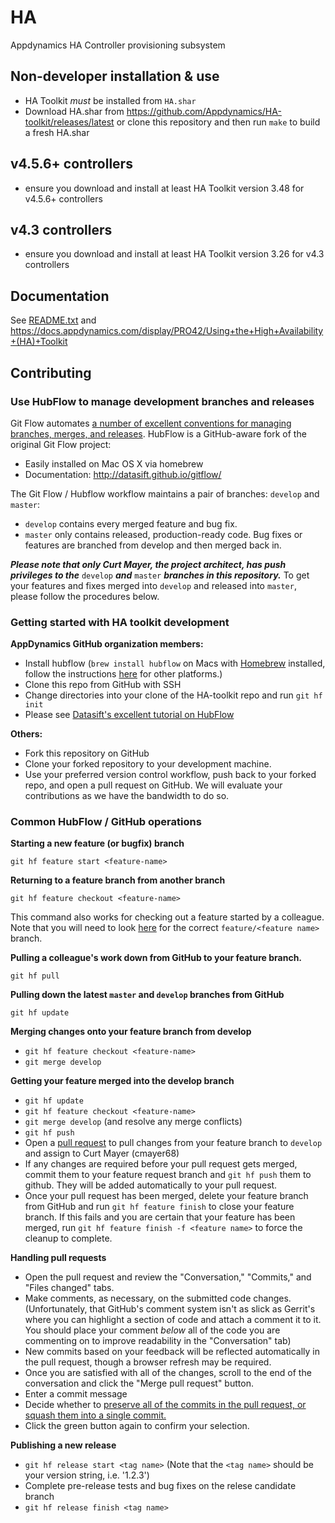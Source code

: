 # HA
Appdynamics HA Controller provisioning subsystem

## Non-developer installation & use
* HA Toolkit *must* be installed from `HA.shar`
* Download HA.shar from https://github.com/Appdynamics/HA-toolkit/releases/latest or clone this repository and then run `make` to build a fresh HA.shar

## v4.5.6+ controllers
* ensure you download and install at least HA Toolkit version 3.48 for v4.5.6+ controllers

## v4.3 controllers
* ensure you download and install at least HA Toolkit version 3.26 for v4.3 controllers

## Documentation
See [README.txt](README.txt) and https://docs.appdynamics.com/display/PRO42/Using+the+High+Availability+(HA)+Toolkit

## Contributing

### Use HubFlow to manage development branches and releases

Git Flow automates [a number of excellent conventions for managing branches, merges, and releases](http://nvie.com/posts/a-successful-git-branching-model/).  HubFlow is a GitHub-aware fork of the original Git Flow project:

* Easily installed on Mac OS X via homebrew 
* Documentation: http://datasift.github.io/gitflow/

The Git Flow / Hubflow workflow maintains a pair of branches: `develop` and `master`:

* `develop` contains every merged feature and bug fix.
* `master` only contains released, production-ready code.  Bug fixes or features are branched from develop and then merged back in.

***Please note that only Curt Mayer, the project architect, has push privileges to the*** `develop` ***and*** `master` ***branches in this repository.***  To get your features and fixes merged into `develop` and released into `master`, please follow the procedures below.

### Getting started with HA toolkit development

**AppDynamics GitHub organization members:**

* Install hubflow (`brew install hubflow` on Macs with [Homebrew](http://brew.sh) installed, follow the instructions [here](https://github.com/datasift/gitflow) for other platforms.)
* Clone this repo from GitHub with SSH
* Change directories into your clone of the HA-toolkit repo and run `git hf init`
* Please see [Datasift's excellent tutorial on HubFlow](http://datasift.github.io/gitflow/GitFlowForGitHub.html)

**Others:**

* Fork this repository on GitHub
* Clone your forked repository to your development machine.
* Use your preferred version control workflow, push back to your forked repo, and open a pull request on GitHub.  We will evaluate your contributions as we have the bandwidth to do so.

### Common HubFlow / GitHub operations

**Starting a new feature (or bugfix) branch**

`git hf feature start <feature-name>`

**Returning to a feature branch from another branch**

`git hf feature checkout <feature-name>`

This command also works for checking out a feature started by a colleague.  Note that you will need to look [here](https://github.com/Appdynamics/HA-toolkit/branches) for the correct `feature/<feature name>` branch.

**Pulling a colleague's work down from GitHub to your feature branch.**

`git hf pull`

**Pulling down the latest `master` and `develop` branches from GitHub**

`git hf update`

**Merging changes onto your feature branch from develop**

* `git hf feature checkout <feature-name>`
* `git merge develop`

**Getting your feature merged into the develop branch**

* `git hf update`
* `git hf feature checkout <feature-name>`
* `git merge develop` (and resolve any merge conflicts)
* `git hf push`
* Open a [pull request](https://help.github.com/articles/using-pull-requests/) to pull changes from your feature branch to `develop` and assign to Curt Mayer (cmayer68)
* If any changes are required before your pull request gets merged, commit them to your feature request branch and `git hf push` them to github.  They will be added automatically to your pull request.
* Once your pull request has been merged, delete your feature branch from GitHub and run `git hf feature finish` to close your feature branch.  If this fails and you are certain that your feature has been merged, run `git hf feature finish -f <feature name>` to force the cleanup to complete.

**Handling pull requests**

* Open the pull request and review the "Conversation," "Commits," and "Files changed" tabs.
* Make comments, as necessary, on the submitted code changes.  (Unfortunately, that GitHub's comment system isn't as slick as Gerrit's where you can highlight a section of code and attach a comment it to it.  You should place your comment *below* all of the code you are commenting on to improve readability in the "Conversation" tab)
* New commits based on your feedback will be reflected automatically in the pull request, though a browser refresh may be required.
* Once you are satisfied with all of the changes, scroll to the end of the conversation and click the "Merge pull request" button.
* Enter a commit message
* Decide whether to [preserve all of the commits in the pull request, or squash them into a single commit.](https://help.github.com/articles/about-pull-request-merge-squashing/)
* Click the green button again to confirm your selection.

**Publishing a new release**

* `git hf release start <tag name>` (Note that the `<tag name>` should be your version string, i.e. '1.2.3')
* Complete pre-release tests and bug fixes on the relese candidate branch
* `git hf release finish <tag name>`

